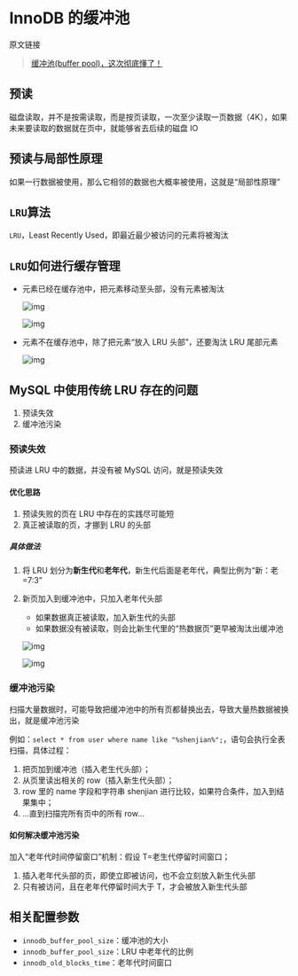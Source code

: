 <!--
 * @Author: your name
 * @Date: 2020-06-09 17:20:42
 * @LastEditTime: 2020-06-09 19:49:14
 * @LastEditors: Please set LastEditors
 * @Description: In User Settings Edit
 * @FilePath: \undefinedh:\note\java基础\泛型\spring\read note\blog_note\缓冲池.md
-->

# InnoDB 的缓冲池

原文链接

> [缓冲池(buffer pool)，这次彻底懂了！](https://mp.weixin.qq.com/s/nA6UHBh87U774vu4VvGhyw)

## 预读

磁盘读取，并不是按需读取，而是按页读取，一次至少读取一页数据（4K），如果未来要读取的数据就在页中，就能够省去后续的磁盘 IO

## 预读与局部性原理

如果一行数据被使用，那么它相邻的数据也大概率被使用，这就是“局部性原理”

## `LRU`算法

`LRU`，Least Recently Used，即最近最少被访问的元素将被淘汰

## `LRU`如何进行缓存管理

- 元素已经在缓存池中，把元素移动至头部，没有元素被淘汰

  ![img](https://mmbiz.qpic.cn/mmbiz_png/YrezxckhYOy291iaib2osRbSOicYG30MaK9nDQIXdTHbBD7cFwFnl7hCa8gpTCvXzBFu1U7iauQLyu7QjOkArgHXbA/640?wx_fmt=png&tp=webp&wxfrom=5&wx_lazy=1&wx_co=1)

  ![img](https://i.loli.net/2020/06/09/MqRpW2SdnEsUjwz.png)

- 元素不在缓存池中，除了把元素“放入 LRU 头部”，还要淘汰 LRU 尾部元素

  ![img](https://i.loli.net/2020/06/09/GMl6XswDBoRnSp8.png)

## MySQL 中使用传统 LRU 存在的问题

1. 预读失效
2. 缓冲池污染

### 预读失效

预读进 LRU 中的数据，并没有被 MySQL 访问，就是预读失效

#### 优化思路

1. 预读失败的页在 LRU 中存在的实践尽可能短
2. 真正被读取的页，才挪到 LRU 的头部

##### 具体做法

1. 将 LRU 划分为**新生代**和**老年代**，新生代后面是老年代，典型比例为“新：老=7:3”
2. 新页加入到缓冲池中，只加入老年代头部

   - 如果数据真正被读取，加入新生代的头部
   - 如果数据没有被读取，则会比新生代里的“热数据页”更早被淘汰出缓冲池

   ![img](https://i.loli.net/2020/06/09/1iFpo8lkXYbMLfA.png)

   ![img](https://mmbiz.qpic.cn/mmbiz_png/YrezxckhYOy291iaib2osRbSOicYG30MaK91motSYgHJCN97doViabdM0dgr1iae1cxSENEWsvjML3opibQMMKRPR7cA/640?wx_fmt=png&tp=webp&wxfrom=5&wx_lazy=1&wx_co=1)

### 缓冲池污染

扫描大量数据时，可能导致把缓冲池中的所有页都替换出去，导致大量热数据被换出，就是缓冲池污染

例如：`select * from user where name like "%shenjian%";`，语句会执行全表扫描，具体过程：

1. 把页加到缓冲池（插入老生代头部）；
2. 从页里读出相关的 row（插入新生代头部）；
3. row 里的 name 字段和字符串 shenjian 进行比较，如果符合条件，加入到结果集中；
4. …直到扫描完所有页中的所有 row…

#### 如何解决缓冲池污染

加入“老年代时间停留窗口”机制：假设 T=老生代停留时间窗口；

1. 插入老年代头部的页，即使立即被访问，也不会立刻放入新生代头部
2. 只有被访问，且在老年代停留时间大于 T，才会被放入新生代头部

## 相关配置参数

- `innodb_buffer_pool_size`：缓冲池的大小
- `innodb_buffer_pool_size`：LRU 中老年代的比例
- `innodb_old_blocks_time`：老年代时间窗口
